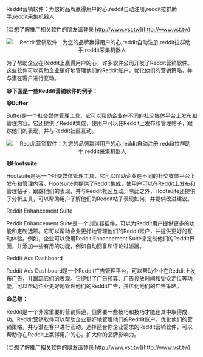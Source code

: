 Reddit营销软件：为您的品牌赢得用户的心,reddit自动注册,reddit拉群助手,reddit采集机器人

[😍想了解推广相关软件的朋友请登录 http://www.vst.tw](http://www.vst.tw)

 <center><img src="https://vst.tw/MP4/tuiguang/png/8.png" alt="Reddit营销软件：为您的品牌赢得用户的心,reddit自动注册,reddit拉群助手,reddit采集机器人"></center>

为了帮助企业在Reddit上赢得用户的心，许多软件公司开发了Reddit营销软件。这些软件可以帮助企业更好地管理他们的Reddit账户，优化他们的营销策略，并与潜在客户进行互动。

**😄下面是一些Reddit营销软件的例子：**

**😄Buffer**

Buffer是一个社交媒体管理工具，它可以帮助企业在不同的社交媒体平台上发布和管理内容。它还提供了Reddit集成，使用户可以在Reddit上发布和管理帖子，跟踪他们的表现，并与Reddit社区互动。

 <center><img src="https://vst.tw/MP4/tuiguang/png/8.png" alt="Reddit营销软件：为您的品牌赢得用户的心,reddit自动注册,reddit拉群助手,reddit采集机器人"></center>

**😄Hootsuite**

Hootsuite是另一个社交媒体管理工具，它可以帮助企业在不同的社交媒体平台上发布和管理内容。Hootsuite也提供了Reddit集成，使用户可以在Reddit上发布和管理帖子，跟踪他们的表现，并与Reddit社区互动。除此之外，Hootsuite还提供了分析工具，可以帮助用户了解他们的Reddit帖子表现如何，并提供改进建议。

Reddit Enhancement Suite

Reddit Enhancement Suite是一个浏览器插件，可以为Reddit用户提供更多的功能和定制选项。它可以帮助企业更好地管理他们的Reddit账户，并提供更好的互动体验。例如，企业可以使用Reddit Enhancement Suite来定制他们的Reddit界面，并添加一些有用的功能，例如自动回复和评论过滤器。

Reddit Ads Dashboard

Reddit Ads Dashboard是一个Reddit广告管理平台，可以帮助企业在Reddit上发布广告，并跟踪它们的表现。它提供了广告预算、广告投放时间和受众定位等功能，可以帮助企业更好地管理他们的Reddit广告，并优化他们的广告策略。

**😄总结：**

Reddit是一个非常重要的营销渠道，但需要一些技巧和技巧才能在其中取得成功。Reddit营销软件可以帮助企业更好地管理他们的Reddit账户，优化他们的营销策略，并与潜在客户进行互动。选择适合你企业需求的Reddit营销软件，可以帮助你在Reddit上赢得用户的心，扩大你的品牌影响力。

[😍想了解推广相关软件的朋友请登录 http://www.vst.tw](http://www.vst.tw)



